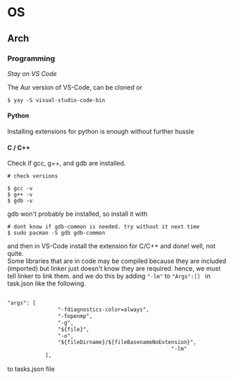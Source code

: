 # OS

## Arch

### Programming

<em> Stay on VS Code</em>

The Aur version of VS-Code, can be cloned or 

```shell
$ yay -S visual-studio-code-bin
```
#### Python

Installing extensions for python is enough without further hussle

#### C / C++

Check if gcc, g++, and gdb are installed.

```shell
# check versions

$ gcc -v
$ g++ -v
$ gdb -v
```
gdb won't probably be installed, so install it with

```shell
# dont know if gdb-common is needed. try without it next time
$ sudo pacman -S gdb gdb-common
```
and then in VS-Code install the extension for C/C++ and done! well, not quite.<br>
Some libraries that are in code may be compiled because they are included (imported) but linker just doesn't know they are required. hence, we must tell linker to link them. and we do this by adding `"-lm"` to `"Args":[] ` in task.json like the following.
```xml 
		
"args": [
                "-fdiagnostics-color=always",
                "-fopenmp",
                "-g",
                "${file}",
                "-o",
                "${fileDirname}/${fileBasenameNoExtension}",
													"-lm"
            ],
```

to tasks.json file
